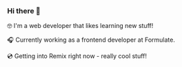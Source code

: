### Hi there 👋

🤓 I'm a web developer that likes learning new stuff!

🎧 Currently working as a frontend developer at Formulate.

💿 Getting into Remix right now - really cool stuff!
